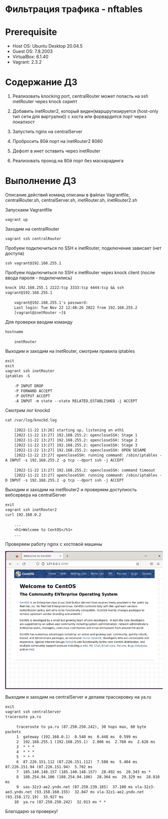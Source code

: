 # Фильтрация трафика - nftables

# **Prerequisite**

- Host OS: Ubuntu Desktop 20.04.5
- Guest OS: 7.8.2003
- VirtualBox: 6.1.40
- Vagrant: 2.3.2

# **Содержание ДЗ**

1. Реализовать knocking port, centralRouter может попасть на ssh inetRouter через knock скрипт

2. Добавить inetRouter2, который виден(маршрутизируется (host-only тип сети для виртуалки)) с хоста или форвардится порт через локалхост

3. Запустить nginx на centralServer

4. Пробросить 80й порт на inetRouter2 8080

5. Дефолт в инет оставить через inetRouter

6. Реализовать проход на 80й порт без маскарадинга

# **Выполнение ДЗ**

Описание действий команд описаны в файлах Vagrantfile, centralRouter.sh, centralServer.sh, inetRouter.sh, inetRouter2.sh

Запускаем Vagrantfile
```
vagrant up
```

Заходим на centralRouter
```
vagrant ssh centralRouter
```

Пробуем подключиться по SSH к inetRouter, подключение зависает (нет доступа)
```
ssh vagrant@192.168.255.1
```

Пробуем подключиться по SSH к inetRouter через knock client (после ввода пароля - подключились)
```
knock 192.168.255.1 2222:tcp 3333:tcp 4444:tcp && ssh vagrant@192.168.255.1

	vagrant@192.168.255.1's password:
	Last login: Tue Nov 22 12:48:26 2022 from 192.168.255.2
	[vagrant@inetRouter ~]$
```

Для проверки вводим команду
```
hostname

	inetRouter
```

Выходим и заходим на inetRouter, смотрим правила iptables
```
exit
exit
vagrant ssh inetRouter
iptables -S

	-P INPUT DROP
	-P FORWARD ACCEPT
	-P OUTPUT ACCEPT
	-A INPUT -m state --state RELATED,ESTABLISHED -j ACCEPT
```

Cмотрим лог knockd
```
cat /var/log/knockd.log

	[2022-11-22 13:26] starting up, listening on eth1
	[2022-11-22 13:27] 192.168.255.2: opencloseSSH: Stage 1
	[2022-11-22 13:27] 192.168.255.2: opencloseSSH: Stage 2
	[2022-11-22 13:27] 192.168.255.2: opencloseSSH: Stage 3
	[2022-11-22 13:27] 192.168.255.2: opencloseSSH: OPEN SESAME
	[2022-11-22 13:27] opencloseSSH: running command: /sbin/iptables -A INPUT -s 192.168.255.2 -p tcp --dport ssh -j ACCEPT

	[2022-11-22 13:27] 192.168.255.2: opencloseSSH: command timeout
	[2022-11-22 13:27] opencloseSSH: running command: /sbin/iptables -D INPUT -s 192.168.255.2 -p tcp --dport ssh -j ACCEPT
```

Выходим и заходим на inetRouter2 и проверяем доступность вебсервера на centralServer
```
exit
vagrant ssh inetRouter2
curl 192.168.0.2

	...
	<h1>Welcome to CentOS</h1>
	...
```

Проверяем работу nginx с хостовой машины

![nginx_centralServer](https://github.com/andrey21x6/dz-otus/blob/main/firewalld_iptables3/scrin/nginx_centralServer.jpg)

Выходим и заходим на centralServer и делаем трассировку на ya.ru
```
exit
vagrant ssh centralServer
traceroute ya.ru
 
	 traceroute to ya.ru (87.250.250.242), 30 hops max, 60 byte packets
	 1  gateway (192.168.0.1)  0.540 ms  0.448 ms  0.599 ms
	 2  192.168.255.1 (192.168.255.1)  2.806 ms  2.760 ms  2.626 ms
	 3  * * *
	 4  * * *
	 5  * * *
	 6  87.226.151.112 (87.226.151.112)  7.588 ms  5.404 ms 87.226.151.94 (87.226.151.94)  5.702 ms
	 7  185.140.148.157 (185.140.148.157)  28.492 ms  28.343 ms *
	 8  188.254.94.106 (188.254.94.106)  28.364 ms  29.329 ms  28.810 ms
	 9  sas-32z3-ae2.yndx.net (87.250.239.185)  37.108 ms vla-32z3-ae3.yndx.net (93.158.160.155)  32.847 ms vla-32z1-ae2.yndx.net (93.158.172.19)  33.927 ms
	10  ya.ru (87.250.250.242)  32.913 ms * *
```

Благодарю за проверку!
